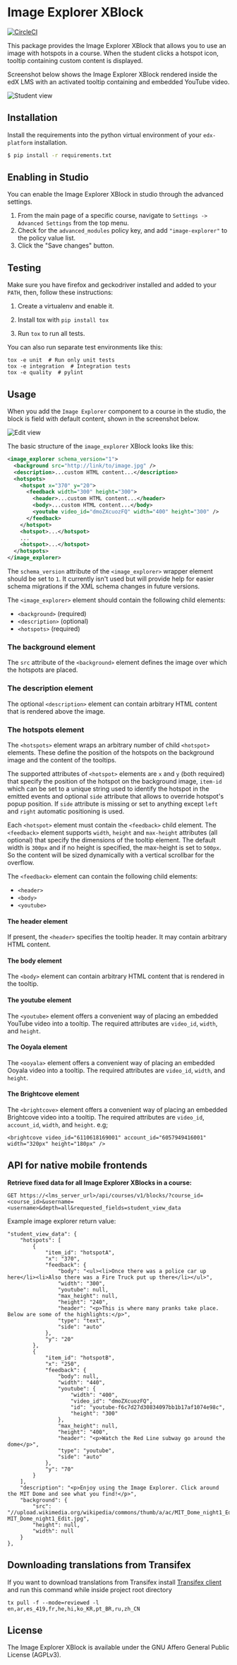 Image Explorer XBlock
=====================
[![CircleCI](https://circleci.com/gh/edx-solutions/xblock-image-explorer.svg?style=svg&circle-token=525f7452d8f3016f46c1bdb2a06c17764fe5795f)](https://circleci.com/gh/edx-solutions/xblock-image-explorer)

This package provides the Image Explorer XBlock that allows you to
use an image with hotspots in a course. When the student clicks a
hotspot icon, tooltip containing custom content is displayed.

Screenshot below shows the Image Explorer XBlock rendered inside the
edX LMS with an activated tooltip containing and embedded YouTube video.

![Student view](https://raw.githubusercontent.com/edx-solutions/xblock-image-explorer/3b67392a73edcd606f4e3fb30cfa8b3cc20720d3/doc/img/student-view.png)

Installation
------------

Install the requirements into the python virtual environment of your
`edx-platform` installation.

```bash
$ pip install -r requirements.txt
```

Enabling in Studio
------------------

You can enable the Image Explorer XBlock in studio through the
advanced settings.

1. From the main page of a specific course, navigate to `Settings ->
   Advanced Settings` from the top menu.
2. Check for the `advanced_modules` policy key, and add
   `"image-explorer"` to the policy value list.
3. Click the "Save changes" button.

Testing
-------

Make sure you have firefox and geckodriver installed and added to your `PATH`,
then, follow these instructions:

1. Create a virtualenv and enable it.

2. Install tox with `pip install tox`

3. Run `tox` to run all tests.

You can also run separate test environments like this:
```
tox -e unit  # Run only unit tests
tox -e integration  # Integration tests
tox -e quality  # pylint
```

Usage
-----

When you add the `Image Explorer` component to a course in the studio,
the block is field with default content, shown in the screenshot below.

![Edit view](https://raw.githubusercontent.com/edx-solutions/xblock-image-explorer/3b67392a73edcd606f4e3fb30cfa8b3cc20720d3/doc/img/edit-view.png)

The basic structure of the `image_explorer` XBlock looks like this:

```xml
<image_explorer schema_version="1">
  <background src="http://link/to/image.jpg" />
  <description>...custom HTML content...</description>
  <hotspots>
    <hotspot x="370" y="20">
      <feedback width="300" height="300">
        <header>...custom HTML content...</header>
        <body>...custom HTML content...</body>
        <youtube video_id="dmoZXcuozFQ" width="400" height="300" />
      </feedback>
    </hotspot>
    <hotspot>...</hotspot>
    ...
    <hotspot>...</hotspot>
  </hotspots>
</image_explorer>
```

The `schema_version` attribute of the `<image_explorer>` wrapper
element should be set to `1`. It currently isn't used but will provide
help for easier schema migrations if the XML schema changes in future
versions.

The `<image_explorer>` element should contain the following child
elements:

* `<background>` (required)
* `<description>` (optional)
* `<hotspots>` (required)

### The background element

The `src` attribute of the `<background>` element defines the image
over which the hotspots are placed.

### The description element

The optional `<description>` element can contain arbitrary HTML
content that is rendered above the image.

### The hotspots element

The `<hotspots>` element wraps an arbitrary number of child
`<hotspot>` elements. These define the position of the hotspots on the
background image and the content of the tooltips.

The supported attributes of `<hotspot>` elements are `x` and `y` (both
required) that specify the position of the hotspot on the background
image, `item-id` which can be set to a unique string used to
identify the hotspot in the emitted events and optional `side` attribute
that allows to override hotspot's popup position. If `side` attribute is
missing or set to anything except `left` and `right` automatic positioning
is used.

Each `<hotspot>` element must contain the `<feedback>` child
element. The `<feedback>` element supports `width`, `height` and `max-height`
attributes (all optional) that specify the dimensions of the tooltip
element. The default width is `300px` and if no height is specified, the
max-height is set to `500px`. So the content will be sized dynamically with a
vertical scrollbar for the overflow.

The `<feedback>` element can contain the following child elements:

* `<header>`
* `<body>`
* `<youtube>`

#### The header element

If present, the `<header>` specifies the tooltip header. It may
contain arbitrary HTML content.

#### The body element

The `<body>` element can contain arbitrary HTML content that is
rendered in the tooltip.

#### The youtube element

The `<youtube>` element offers a convenient way of placing an embedded
YouTube video into a tooltip. The required attributes are `video_id`,
`width`, and `height`.

#### The Ooyala element

The `<ooyala>` element offers a convenient way of placing an embedded
Ooyala video into a tooltip. The required attributes are `video_id`,
`width`, and `height`.

#### The Brightcove element

The `<brightcove>` element offers a convenient way of placing an embedded
Brightcove video into a tooltip. The required attributes are `video_id`,
`account_id`, `width`, and `height`.
e.g;
```
<brightcove video_id="6110618169001" account_id="6057949416001" width="320px" height="180px" />
```

API for native mobile frontends
-------------------------------
**Retrieve fixed data for all Image Explorer XBlocks in a course:**
```
GET https://<lms_server_url>/api/courses/v1/blocks/?course_id=<course_id>&username=<username>&depth=all&requested_fields=student_view_data
```

Example image explorer return value:
```
"student_view_data": {
    "hotspots": [
        {
            "item_id": "hotspotA",
            "x": "370",
            "feedback": {
                "body": "<ul><li>Once there was a police car up here</li><li>Also there was a Fire Truck put up there</li></ul>",
                "width": "300",
                "youtube": null,
                "max_height": null,
                "height": "240",
                "header": "<p>This is where many pranks take place. Below are some of the highlights:</p>",
                "type": "text",
                "side": "auto"
            },
            "y": "20"
        },
        {
            "item_id": "hotspotB",
            "x": "250",
            "feedback": {
                "body": null,
                "width": "440",
                "youtube": {
                    "width": "400",
                    "video_id": "dmoZXcuozFQ",
                    "id": "youtube-f6c7d27d30834097bb1b17af1074e98c",
                    "height": "300"
                },
                "max_height": null,
                "height": "400",
                "header": "<p>Watch the Red Line subway go around the dome</p>",
                "type": "youtube",
                "side": "auto"
            },
            "y": "70"
        }
    ],
    "description": "<p>Enjoy using the Image Explorer. Click around the MIT Dome and see what you find!</p>",
    "background": {
        "src": "//upload.wikimedia.org/wikipedia/commons/thumb/a/ac/MIT_Dome_night1_Edit.jpg/800px-MIT_Dome_night1_Edit.jpg",
        "height": null,
        "width": null
    }
},
```

Downloading translations from Transifex
-------------------------------------

If you want to download translations from Transifex install [Transifex client][transifex-client] and run this command while inside project root directory
```
tx pull -f --mode=reviewed -l en,ar,es_419,fr,he,hi,ko_KR,pt_BR,ru,zh_CN
```

[transifex-client]: https://docs.transifex.com/client/installing-the-client

License
-------

The Image Explorer XBlock is available under the GNU Affero General
Public License (AGPLv3).
